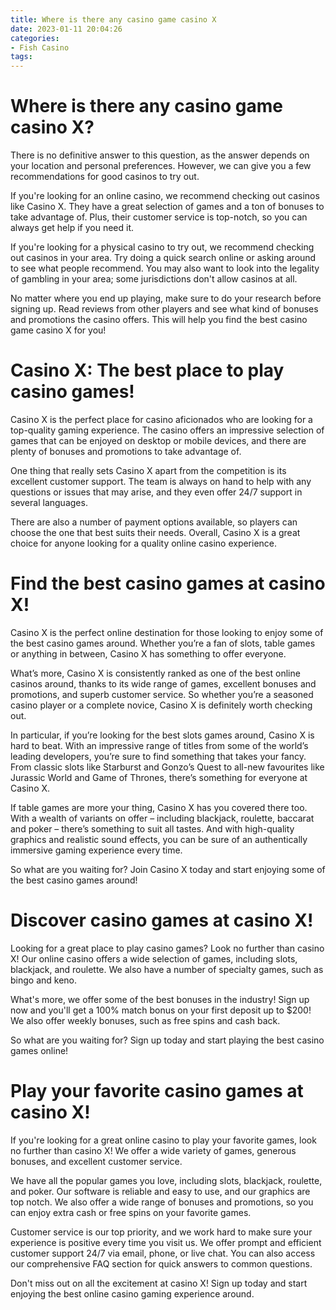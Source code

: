 ```yaml
---
title: Where is there any casino game casino X
date: 2023-01-11 20:04:26
categories:
- Fish Casino
tags:
---
```



#  Where is there any casino game casino X?

There is no definitive answer to this question, as the answer depends on your location and personal preferences. However, we can give you a few recommendations for good casinos to try out.

If you're looking for an online casino, we recommend checking out casinos like Casino X. They have a great selection of games and a ton of bonuses to take advantage of. Plus, their customer service is top-notch, so you can always get help if you need it.

If you're looking for a physical casino to try out, we recommend checking out casinos in your area. Try doing a quick search online or asking around to see what people recommend. You may also want to look into the legality of gambling in your area; some jurisdictions don't allow casinos at all.

No matter where you end up playing, make sure to do your research before signing up. Read reviews from other players and see what kind of bonuses and promotions the casino offers. This will help you find the best casino game casino X for you!

#  Casino X: The best place to play casino games!

Casino X is the perfect place for casino aficionados who are looking for a top-quality gaming experience. The casino offers an impressive selection of games that can be enjoyed on desktop or mobile devices, and there are plenty of bonuses and promotions to take advantage of.

One thing that really sets Casino X apart from the competition is its excellent customer support. The team is always on hand to help with any questions or issues that may arise, and they even offer 24/7 support in several languages.

There are also a number of payment options available, so players can choose the one that best suits their needs. Overall, Casino X is a great choice for anyone looking for a quality online casino experience.

#  Find the best casino games at casino X!

Casino X is the perfect online destination for those looking to enjoy some of the best casino games around. Whether you’re a fan of slots, table games or anything in between, Casino X has something to offer everyone.

What’s more, Casino X is consistently ranked as one of the best online casinos around, thanks to its wide range of games, excellent bonuses and promotions, and superb customer service. So whether you’re a seasoned casino player or a complete novice, Casino X is definitely worth checking out.

In particular, if you’re looking for the best slots games around, Casino X is hard to beat. With an impressive range of titles from some of the world’s leading developers, you’re sure to find something that takes your fancy. From classic slots like Starburst and Gonzo’s Quest to all-new favourites like Jurassic World and Game of Thrones, there’s something for everyone at Casino X.

If table games are more your thing, Casino X has you covered there too. With a wealth of variants on offer – including blackjack, roulette, baccarat and poker – there’s something to suit all tastes. And with high-quality graphics and realistic sound effects, you can be sure of an authentically immersive gaming experience every time.

So what are you waiting for? Join Casino X today and start enjoying some of the best casino games around!

#  Discover casino games at casino X!

Looking for a great place to play casino games? Look no further than casino X! Our online casino offers a wide selection of games, including slots, blackjack, and roulette. We also have a number of specialty games, such as bingo and keno.

What's more, we offer some of the best bonuses in the industry! Sign up now and you'll get a 100% match bonus on your first deposit up to $200! We also offer weekly bonuses, such as free spins and cash back.

So what are you waiting for? Sign up today and start playing the best casino games online!

#  Play your favorite casino games at casino X!

If you're looking for a great online casino to play your favorite games, look no further than casino X! We offer a wide variety of games, generous bonuses, and excellent customer service.

We have all the popular games you love, including slots, blackjack, roulette, and poker. Our software is reliable and easy to use, and our graphics are top notch. We also offer a wide range of bonuses and promotions, so you can enjoy extra cash or free spins on your favorite games.

Customer service is our top priority, and we work hard to make sure your experience is positive every time you visit us. We offer prompt and efficient customer support 24/7 via email, phone, or live chat. You can also access our comprehensive FAQ section for quick answers to common questions.

Don't miss out on all the excitement at casino X! Sign up today and start enjoying the best online casino gaming experience around.